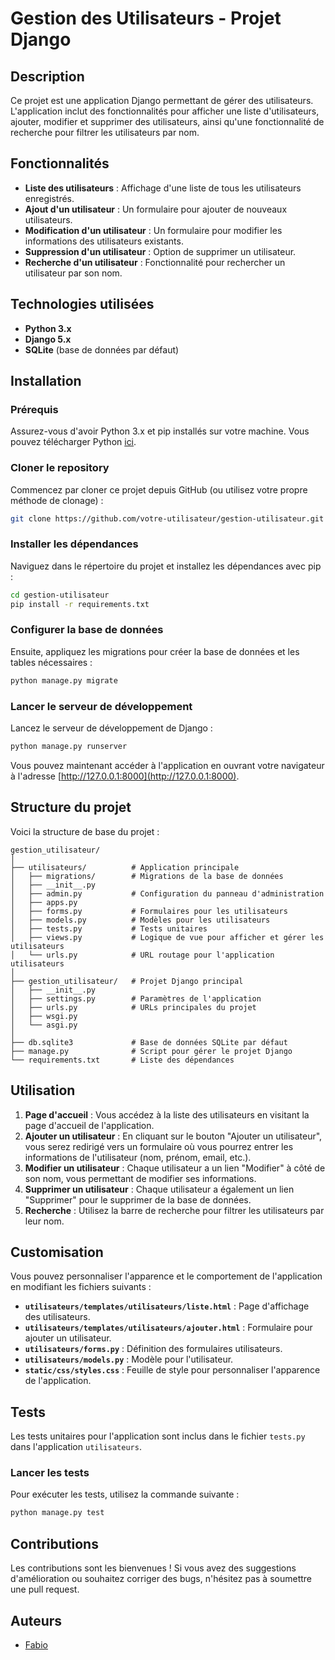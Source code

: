 # Gestion des Utilisateurs - Projet Django

## Description
Ce projet est une application Django permettant de gérer des utilisateurs. L'application inclut des fonctionnalités pour afficher une liste d'utilisateurs, ajouter, modifier et supprimer des utilisateurs, ainsi qu'une fonctionnalité de recherche pour filtrer les utilisateurs par nom.

## Fonctionnalités
- **Liste des utilisateurs** : Affichage d'une liste de tous les utilisateurs enregistrés.
- **Ajout d'un utilisateur** : Un formulaire pour ajouter de nouveaux utilisateurs.
- **Modification d'un utilisateur** : Un formulaire pour modifier les informations des utilisateurs existants.
- **Suppression d'un utilisateur** : Option de supprimer un utilisateur.
- **Recherche d'un utilisateur** : Fonctionnalité pour rechercher un utilisateur par son nom.

## Technologies utilisées
- **Python 3.x**
- **Django 5.x**
- **SQLite** (base de données par défaut)

## Installation

### Prérequis
Assurez-vous d'avoir Python 3.x et pip installés sur votre machine. Vous pouvez télécharger Python [ici](https://www.python.org/downloads/).

### Cloner le repository
Commencez par cloner ce projet depuis GitHub (ou utilisez votre propre méthode de clonage) :

```bash
git clone https://github.com/votre-utilisateur/gestion-utilisateur.git
```

### Installer les dépendances
Naviguez dans le répertoire du projet et installez les dépendances avec pip :

```bash
cd gestion-utilisateur
pip install -r requirements.txt
```

### Configurer la base de données
Ensuite, appliquez les migrations pour créer la base de données et les tables nécessaires :

```bash
python manage.py migrate
```

### Lancer le serveur de développement
Lancez le serveur de développement de Django :

```bash
python manage.py runserver
```

Vous pouvez maintenant accéder à l'application en ouvrant votre navigateur à l'adresse [http://127.0.0.1:8000](http://127.0.0.1:8000).

## Structure du projet
Voici la structure de base du projet :

```
gestion_utilisateur/
│
├── utilisateurs/          # Application principale
│   ├── migrations/        # Migrations de la base de données
│   ├── __init__.py
│   ├── admin.py           # Configuration du panneau d'administration
│   ├── apps.py
│   ├── forms.py           # Formulaires pour les utilisateurs
│   ├── models.py          # Modèles pour les utilisateurs
│   ├── tests.py           # Tests unitaires
│   ├── views.py           # Logique de vue pour afficher et gérer les utilisateurs
│   └── urls.py            # URL routage pour l'application utilisateurs
│
├── gestion_utilisateur/   # Projet Django principal
│   ├── __init__.py
│   ├── settings.py        # Paramètres de l'application
│   ├── urls.py            # URLs principales du projet
│   ├── wsgi.py
│   └── asgi.py
│
├── db.sqlite3             # Base de données SQLite par défaut
├── manage.py              # Script pour gérer le projet Django
└── requirements.txt       # Liste des dépendances
```

## Utilisation

1. **Page d'accueil** : Vous accédez à la liste des utilisateurs en visitant la page d'accueil de l'application.
2. **Ajouter un utilisateur** : En cliquant sur le bouton "Ajouter un utilisateur", vous serez redirigé vers un formulaire où vous pourrez entrer les informations de l'utilisateur (nom, prénom, email, etc.).
3. **Modifier un utilisateur** : Chaque utilisateur a un lien "Modifier" à côté de son nom, vous permettant de modifier ses informations.
4. **Supprimer un utilisateur** : Chaque utilisateur a également un lien "Supprimer" pour le supprimer de la base de données.
5. **Recherche** : Utilisez la barre de recherche pour filtrer les utilisateurs par leur nom.

## Customisation
Vous pouvez personnaliser l'apparence et le comportement de l'application en modifiant les fichiers suivants :
- **`utilisateurs/templates/utilisateurs/liste.html`** : Page d'affichage des utilisateurs.
- **`utilisateurs/templates/utilisateurs/ajouter.html`** : Formulaire pour ajouter un utilisateur.
- **`utilisateurs/forms.py`** : Définition des formulaires utilisateurs.
- **`utilisateurs/models.py`** : Modèle pour l'utilisateur.
- **`static/css/styles.css`** : Feuille de style pour personnaliser l'apparence de l'application.

## Tests
Les tests unitaires pour l'application sont inclus dans le fichier `tests.py` dans l'application `utilisateurs`.

### Lancer les tests
Pour exécuter les tests, utilisez la commande suivante :

```bash
python manage.py test
```

## Contributions
Les contributions sont les bienvenues ! Si vous avez des suggestions d'amélioration ou souhaitez corriger des bugs, n'hésitez pas à soumettre une pull request.

## Auteurs
- [Fabio](https://github.com/fabioramefiarison)



